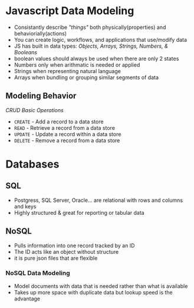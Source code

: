 # Javascript Data Modeling

- Consistantly describe *"things"* both physically(properties) and behaviorially(actions)
- You can create logic, workflows, and applications that use/modify data
- JS has built in data types: *Objects, Arrays, Strings, Numbers, & Booleans*
- boolean values should always be used when there are only 2 states
- Numbers only when arithmatic is needed or applied
- Strings when representing natural language
- Arrays when bundling or grouping similar segments of data

## Modeling Behavior
*CRUD Basic Operations*
- `CREATE` - Add a record to a data store
- `READ` - Retrieve a record from a data store
- `UPDATE` - Update a record within a data store
- `DELETE` - Remove a record from a data store

# Databases

## SQL
- Postgress, SQL Server, Oracle... are relational with rows and columns and keys
- Highly structured & great for reporting or tabular data

## NoSQL
- Pulls information into one record tracked by an ID
- The ID acts like an object without structure
- it is pure json files that are flexible

### NoSQL Data Modeling
- Model documents with data that is needed rather than what is available
- Takes up more space with duplicate data but lookup speed is the advantage

